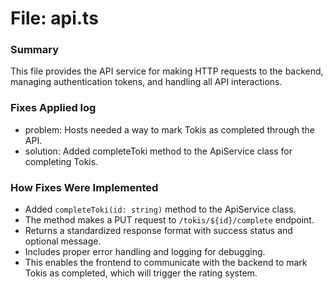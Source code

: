 # File: api.ts

### Summary
This file provides the API service for making HTTP requests to the backend, managing authentication tokens, and handling all API interactions.

### Fixes Applied log
- problem: Hosts needed a way to mark Tokis as completed through the API.
- solution: Added completeToki method to the ApiService class for completing Tokis.

### How Fixes Were Implemented
- Added `completeToki(id: string)` method to the ApiService class.
- The method makes a PUT request to `/tokis/${id}/complete` endpoint.
- Returns a standardized response format with success status and optional message.
- Includes proper error handling and logging for debugging.
- This enables the frontend to communicate with the backend to mark Tokis as completed, which will trigger the rating system.
